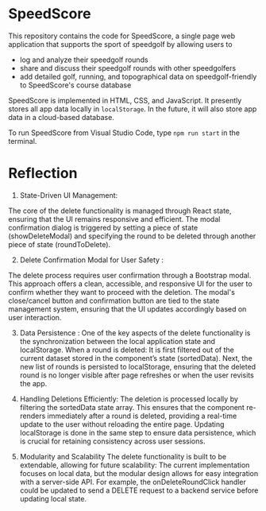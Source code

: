 # SpeedScore

This repository contains the code for SpeedScore, a single page web application that supports the sport of speedgolf by allowing users to

-   log and analyze their speedgolf rounds
-   share and discuss their speedgolf rounds with other speedgolfers
-   add detailed golf, running, and topographical data on speedgolf-friendly to SpeedScore's course database

SpeedScore is implemented in HTML, CSS, and JavaScript. It presently stores all app data locally in `localStorage`. In the future, it will also store app data in a cloud-based database.

To run SpeedScore from Visual Studio Code, type
`npm run start`
in the terminal.

# Reflection
1. State-Driven UI Management:
   
The core of the delete functionality is managed through React state, ensuring that the UI remains responsive and efficient. The modal confirmation dialog is triggered by setting a piece of state (showDeleteModal) and specifying the round to be deleted through another piece of state (roundToDelete).

2. Delete Confirmation Modal for User Safety :
   
The delete process requires user confirmation through a Bootstrap modal. This approach offers a clean, accessible, and responsive UI for the user to confirm whether they want to proceed with the deletion.
The modal's close/cancel button and confirmation button are tied to the state management system, ensuring that the UI updates accordingly based on user interaction.

3. Data Persistence :
One of the key aspects of the delete functionality is the synchronization between the local application state and localStorage. When a round is deleted:
It is first filtered out of the current dataset stored in the component’s state (sortedData).
Next, the new list of rounds is persisted to localStorage, ensuring that the deleted round is no longer visible after page refreshes or when the user revisits the app.

4. Handling Deletions Efficiently:
The deletion is processed locally by filtering the sortedData state array. This ensures that the component re-renders immediately after a round is deleted, providing a real-time update to the user without reloading the entire page.
Updating localStorage is done in the same step to ensure data persistence, which is crucial for retaining consistency across user sessions.

6. Modularity and Scalability
The delete functionality is built to be extendable, allowing for future scalability:
The current implementation focuses on local data, but the modular design allows for easy integration with a server-side API. For example, the onDeleteRoundClick handler could be updated to send a DELETE request to a backend service before updating local state.

 

